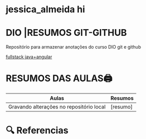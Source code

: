 # jessica_almeida hi

# DIO |RESUMOS GIT-GITHUB

Repositório para armazenar anotações do curso DIO git e github

[fullstack java+angular](https://web.dio.me/track/bf7abb82-1324-4074-9949-f474a1a911fe)


# RESUMOS DAS AULAS🖨️
|Aulas| Resumos |
|------|--------|
|Gravando alterações no repositório local| [resumo] |


# 🔍 Referencias 